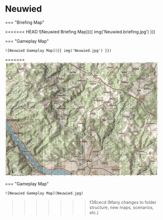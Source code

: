 # Neuwied

=== "Briefing Map"

<<<<<<< HEAD
    ![Neuwied Briefing Map]({{ img('Neuwied.briefing.jpg') }})

=== "Gameplay Map"

    ![Neuwied Gameplay Map]({{ img('Neuwied.jpg') }})
=======
    ![Neuwied Briefing Map](Neuwied.briefing.jpg)

=== "Gameplay Map"

    ![Neuwied Gameplay Map](Neuwied.jpg)
>>>>>>> f38cecd (Many changes to folder structure, new maps, scenarios, etc.)
